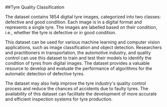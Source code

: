 ##Tyre Quality Classification


The dataset contains 1854 digital tyre images, categorized into two classes: defective and good condition. Each image is in a digital format and represents a single tyre. The images are labelled based on their condition, i.e., whether the tyre is defective or in good condition.

This dataset can be used for various machine learning and computer vision applications, such as image classification and object detection. Researchers and practitioners in transportation, the automotive industry, and quality control can use this dataset to train and test their models to identify the condition of tyres from digital images. The dataset provides a valuable resource to develop and evaluate the performance of algorithms for the automatic detection of defective tyres.

The dataset may also help improve the tyre industry's quality control process and reduce the chances of accidents due to faulty tyres. The availability of this dataset can facilitate the development of more accurate and efficient inspection systems for tyre production.
